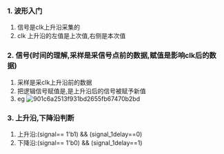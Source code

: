 ### 1. 波形入门
1. 信号是clk上升沿采集的
2. clk 上升沿的左值是上次值,右侧是本次值

### 2. 信号(时间的理解,采样是采信号点前的数据,赋值是影响clk后的数据)
1. 采样是采clk上升沿前的数据
2. 把逻辑信号赋值是,是上升沿后的信号被赋予新值
3. eg 
   ![901c6a2513f931bd2655fb67470b2bd](https://github.com/bulaqi/IC-DV.github.io/assets/55919713/336b129c-5152-4717-b84a-e2f80e99ff8f)


### 3. 上升沿,下降沿判断
1. 上升沿:(signal== 1'b1) && (signal_1delay==0)
2. 下降沿:(signal== 1'b0) && (signal_1delay==1)
